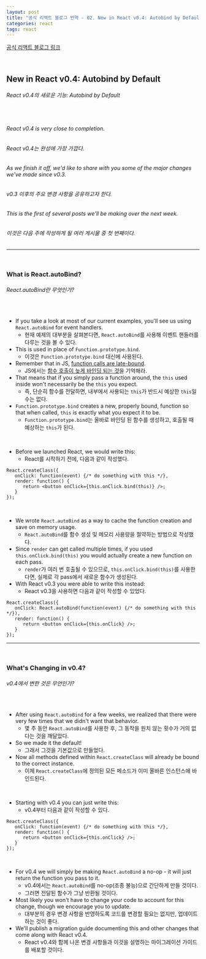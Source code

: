 ```yaml
---
layout: post
title: "공식 리액트 블로그 번역 - 02. New in React v0.4: Autobind by Default"
categories: react
tags: react
---
```


[공식 리액트 블로그 링크](https://reactjs.org/blog/2013/07/02/react-v0-4-autobind-by-default.html)

<br>

## New in React v0.4: Autobind by Default

###### React v0.4의 새로운 기능: Autobind by Default

<br>

###### React v0.4 is very close to completion.

###### React v0.4는 완성에 가장 가깝다.

###### As we finish it off, we'd like to share with you some of the major changes we've made since v0.3.

###### v0.3 이후의 주요 변경 사항을 공유하고자 한다.

###### This is the first of several posts we'll be making over the next week.

###### 이것은 다음 주에 작성하게 될 여러 게시물 중 첫 번째이다.

------

<br>

### What is React.autoBind?

###### React.autoBind란 무엇인가?

<br>

- If you take a look at most of our current examples, you'll see us using `React.autoBind` for event handlers.
  - 현재 예제의 대부분을 살펴본다면, `React.autoBind`를 사용해 이벤트 핸들러를 다루는 것을 볼 수 있다.
- This is used in place of `Function.prototype.bind`.
  - 이것은 `Function.prototype.bind` 대신에 사용된다.
- Remember that in JS, [function calls are late-bound](https://bonsaiden.github.io/JavaScript-Garden/#function.this).
  - JS에서는 [함수 호출이 늦게 바인딩 되는 것](https://bonsaiden.github.io/JavaScript-Garden/#function.this)을 기억해라.
- That means that if you simply pass a function around, the `this` used inside won't necessarily be the `this` you expect.
  - 즉, 단순히 함수를 전달하면, 내부에서 사용되는 `this`가 반드시 예상한 `this`일 수는 없다.
- `Function.prototype.bind` creates a new, properly bound, function so that when called, `this` is exactly what you expect it to be.
  - `Function.prototype.bind`는 올바로 바인딩 된 함수를 생성하고, 호출될 때 예상하는 `this`가 된다.

<br>

- Before we launched React, we would write this:
  - React를 시작하기 전에, 다음과 같이 작성했다.

```react
React.createClass({
   onClick: function(event) {/* do something with this */},
   render: function() {
      return <button onClick={this.onClick.bind(this)} />;
   }
});
```

<br>

- We wrote `React.autoBind` as a way to cache the function creation and save on memory usage.
  - `React.autoBind`를 함수 생성 및 메모리 사용량을 절약하는 방법으로 작성했다.
- Since `render` can get called multiple times, if you used `this.onClick.bind(this)` you would actually create a new function on each pass.
  - `render`가 여러 번 호출될 수 있으므로, `this.onClick.bind(this)`를 사용한다면, 실제로 각 pass에서 새로운 함수가 생성된다.
- With React v0.3 you were able to write this instead:
  - React v0.3을 사용하면 다음과 같이 작성할 수 있었다.

```react
React.createClass({
   onClick: React.autoBind(function(event) {/* do something with this */}),
   render: function() {
      return <button onClick={this.onClick} />;
   }
});
```

------

<br>

### What's Changing in v0.4?

###### v0.4에서 변한 것은 무언인가?

<br>

- After using `React.autoBind` for a few weeks, we realized that there were very few times that we didn't want that behavior.
  - 몇 주 동안 `React.autoBind`를 사용한 후, 그 동작을 원치 않는 횟수가 거의 없다는 것을 깨달았다.
- So we made it the default!
  - 그래서 그것을 기본값으로 만들었다.
- Now all methods defined within `React.createClass` will already be bound to the correct instance.
  - 이제 `React.createClass`에 정의된 모든 메소드가 이미 올바른 인스턴스에 바인드된다.

<br>

- Starting with v0.4 you can just write this:
  - v0.4부터 다음과 같이 작성할 수 있다.

```react
React.createClass({
   onClick: function(event) {/* do something with this */},
   render: function() {
      return <button onClick={this.onClick} />;
   }
});
```

<br>

- For v0.4 we will simply be making `React.autoBind` a no-op - it will just return the function you pass to it.
  - v0.4에서는 `React.autoBind`를 no-op(조종 불능)으로 간단하게 만들 것이다.
  - 그러면 전달된 함수가 그냥 반환될 것이다.
- Most likely you won't have to change your code to account for this change, though we encourage you to update.
  - 대부분의 경우 변경 사항을 반영하도록 코드를 변경할 필요는 없지만, 업데이트하는 것이 좋다.
- We'll publish a migration guide documenting this and other changes that come along with React v0.4.
  - React v0.4와 함께 나온 변경 사항들과 이것을 설명하는 마이그레이션 가이드를 배포할 것이다.

<br>